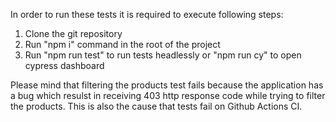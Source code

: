 In order to run these tests it is required to execute following steps:

1. Clone the git repository
2. Run "npm i" command in the root of the project
3. Run "npm run test" to run tests headlessly or "npm run cy" to open cypress dashboard

Please mind that filtering the products test fails because the application has a bug which resulst in receiving 403 http response code while trying to filter the products.
This is also the cause that tests fail on Github Actions CI.
